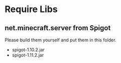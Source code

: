 # Require Libs

## net.minecraft.server from Spigot

Please build them yourself and put them in this folder.

- spigot-1.10.2.jar
- spigot-1.11.2.jar